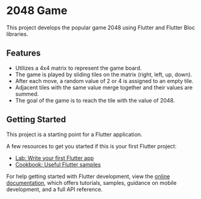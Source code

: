 # 2048 Game

This project develops the popular game 2048 using Flutter and Flutter Bloc libraries.

## Features

- Utilizes a 4x4 matrix to represent the game board.
- The game is played by sliding tiles on the matrix (right, left, up, down).
- After each move, a random value of 2 or 4 is assigned to an empty tile.
- Adjacent tiles with the same value merge together and their values are summed.
- The goal of the game is to reach the tile with the value of 2048.

## Getting Started

This project is a starting point for a Flutter application.

A few resources to get you started if this is your first Flutter project:

- [Lab: Write your first Flutter app](https://docs.flutter.dev/get-started/codelab)
- [Cookbook: Useful Flutter samples](https://docs.flutter.dev/cookbook)

For help getting started with Flutter development, view the
[online documentation](https://docs.flutter.dev/), which offers tutorials,
samples, guidance on mobile development, and a full API reference.
